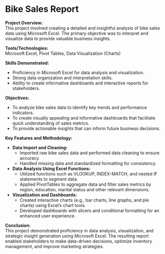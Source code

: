 # Bike Sales Report

**Project Overview:**  
This project involved creating a detailed and insightful analysis of bike sales data using Microsoft Excel. The primary objective was to interpret and visualize data to provide valuable business insights.

**Tools/Technologies:**  
Microsoft Excel, Pivot Tables, Data Visualization (Charts)

**Skills Demonstrated:**

- Proficiency in Microsoft Excel for data analysis and visualization.
- Strong data organization and interpretation skills.
- Ability to create informative dashboards and interactive reports for stakeholders.

**Objectives:**

- To analyze bike sales data to identify key trends and performance indicators.
- To create visually appealing and informative dashboards that facilitate quick understanding of sales metrics.
- To provide actionable insights that can inform future business decisions.

**Key Features and Methodology:**

- **Data Import and Cleaning:**
  - Imported raw bike sales data and performed data cleaning to ensure accuracy.
  - Handled missing data and standardized formatting for consistency.
- **Data Analysis Using Excel Functions:**
  - Utilized functions such as VLOOKUP, INDEX-MATCH, and nested IF statements to segment data.
  - Applied PivotTables to aggregate data and filter sales metrics by region, education, marital status and other relevant dimensions.
- **Visualization and Dashboards:**
  - Created interactive charts (e.g., bar charts, line graphs, and pie charts) using Excel’s chart tools.
  - Developed dashboards with slicers and conditional formatting for an enhanced user experience.

**Conclusion:**  
This project demonstrated proficiency in data analysis, visualization, and strategic insight generation using Microsoft Excel. The resulting report enabled stakeholders to make data-driven decisions, optimize inventory management, and improve marketing strategies.
